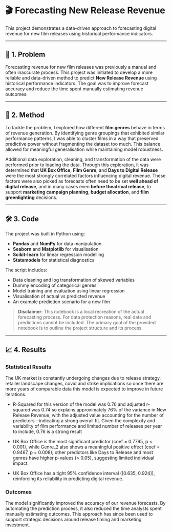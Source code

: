 # 🎬 Forecasting New Release Revenue

This project demonstrates a data-driven approach to forecasting digital revenue for new film releases using historical performance indicators.

---

## 🎯 1. Problem

Forecasting revenue for new film releases was previously a manual and often inaccurate process. This project was initiated to develop a more reliable and data-driven method to predict **New Release Revenue** using historical performance indicators. The goal was to improve forecast accuracy and reduce the time spent manually estimating revenue outcomes.

---

## 🧠 2. Method

To tackle the problem, I explored how different **film genres** behave in terms of revenue generation. By identifying genre groupings that exhibited similar performance patterns, I was able to cluster films in a way that preserved predictive power without fragmenting the dataset too much. This balance allowed for meaningful generalisation while maintaining model robustness.

Additional data exploration, cleaning, and transformation of the data were performed prior to loading the data. Through this exploration, it was determined that **UK Box Office**, **Film Genre**, and **Days to Digital Release** were the most strongly correlated factors influencing digital revenue. These factors were also picked as forecasts often need to be set **well ahead of digital release**, and in many cases even **before theatrical release**, to support **marketing campaign planning**, **budget allocation**, and **film greenlighting** decisions.

---

## 🛠️ 3. Code

The project was built in Python using:
- **Pandas** and **NumPy** for data manipulation  
- **Seaborn** and **Matplotlib** for visualisation  
- **Scikit-learn** for linear regression modelling  
- **Statsmodels** for statistical diagnostics  

The script includes:
- Data cleaning and log transformation of skewed variables  
- Dummy encoding of categorical genres  
- Model training and evaluation using linear regression  
- Visualisation of actual vs predicted revenue  
- An example prediction scenario for a new film  

> **Disclaimer**: This notebook is a local recreation of the actual forecasting process. For data protection reasons, real data and predictions cannot be included. The primary goal of the provided notebook is to outline the project structure and its process.

---

## 📈 4. Results

### Statistical Results 

The UK market is constantly undergoing changes due to release strategy, retailer landscape changes, covid and strike implications so once there are more years of comparable data this model is expected to improve in future iterations.

- R-Squared for this version of the model was 0.76 and adjusted r-squared was 0.74 so explains approximately 76% of the variance in New Release Revenue, with the adjusted value accounting for the number of predictors—indicating a strong overall fit. Given the complexity and variability of film performance and limited number of releases per year to include, 0.76 is a strong result 

- UK Box Office is the most significant predictor (coef = 0.7795, p < 0.001), while Genre_2 also shows a meaningful positive effect (coef = 0.9467, p = 0.008); other predictors like Days to Release and most genres have higher p-values (> 0.05), suggesting limited individual impact.

- UK Box Office has a tight 95% confidence interval ([0.635, 0.924]), reinforcing its reliability in predicting digital revenue.

### Outcomes

The model significantly improved the accuracy of our revenue forecasts. By automating the prediction process, it also reduced the time analysts spent manually estimating outcomes. This approach has since been used to support strategic decisions around release timing and marketing investment.
